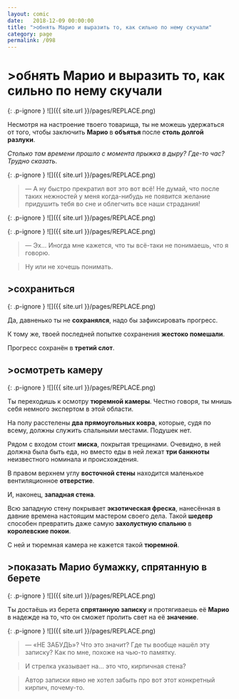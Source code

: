 ```yaml
---
layout: comic
date:   2018-12-09 00:00:00 
title: ">обнять Марио и выразить то, как сильно по нему скучали"
category: page
permalink: /098
---
```

# >обнять Марио и выразить то, как сильно по нему скучали

{: .p-ignore }
![]({{ site.url }}/pages/REPLACE.png)

Несмотря на настроение твоего товарища, ты не можешь удержаться от того, чтобы заключить <strong>Марио </strong>в <strong>объятья </strong>после <strong>столь долгой разлуки</strong>.

<em>Столько там времени прошло с момента прыжка в дыру? Где-то час? Трудно сказать</em>.

{: .p-ignore }
![]({{ site.url }}/pages/REPLACE.png)

<blockquote>— А ну быстро прекратил вот это вот всё! Не думай, что после таких нежностей у меня когда-нибудь не появится желание придушить тебя во сне и облегчить все наши страдания!</blockquote>

{: .p-ignore }
![]({{ site.url }}/pages/REPLACE.png)

{: .p-ignore }
![]({{ site.url }}/pages/REPLACE.png)

<blockquote>— Эх… Иногда мне кажется, что ты всё-таки не понимаешь, что я говорю.</blockquote>

<blockquote>Ну или не хочешь понимать.</blockquote>

## >сохраниться

{: .p-ignore }
![]({{ site.url }}/pages/REPLACE.png)

Да, давненько ты не <strong>сохранялся</strong>, надо бы зафиксировать прогресс.

К тому же, твоей последней попытке сохранения <strong>жестоко помешали</strong>.

Прогресс сохранён в <strong>третий слот</strong>.

## >осмотреть камеру

{: .p-ignore }
![]({{ site.url }}/pages/REPLACE.png)

Ты переходишь к осмотру <strong>тюремной камеры</strong>. Честно говоря, ты мнишь себя немного экспертом в этой области.

На полу расстелены <strong>два прямоугольных ковра</strong>, которые, судя по всему, должны служить спальными местами. Подушек нет.

Рядом с входом стоит <strong>миска</strong>, покрытая трещинами. Очевидно, в ней должна была быть еда, но вместо еды в ней лежат <strong>три банкноты</strong> неизвестного номинала и происхождения.

В правом верхнем углу <strong>восточной стены</strong> находится маленькое вентиляционное <strong>отверстие</strong>.

И, наконец, <strong>западная стена</strong>.

Всю западную стену покрывает <strong>экзотическая фреска</strong>, нанесённая в давние времена настоящим мастером своего дела. Такой <strong>шедевр </strong>способен превратить даже самую <strong>захолустную спальню</strong> в <strong>королевские покои</strong>.

С ней и тюремная камера не кажется такой <strong>тюремной</strong>.

## >показать Марио бумажку, спрятанную в берете

{: .p-ignore }
![]({{ site.url }}/pages/REPLACE.png)

Ты достаёшь из берета <strong>спрятанную записку</strong> и протягиваешь её <strong>Марио</strong> в надежде на то, что он сможет пролить свет на её <strong>значение</strong>.

{: .p-ignore }
![]({{ site.url }}/pages/REPLACE.png)

<blockquote>— «НЕ ЗАБУДЬ»? Что это значит? Где ты вообще нашёл эту записку? Как по мне, похоже на чью-то памятку.</blockquote>

<blockquote>И стрелка указывает на… это что, кирпичная стена? </blockquote>

<blockquote>Автор записки явно не хотел забыть про вот этот конкретный кирпич, почему-то.</blockquote>
